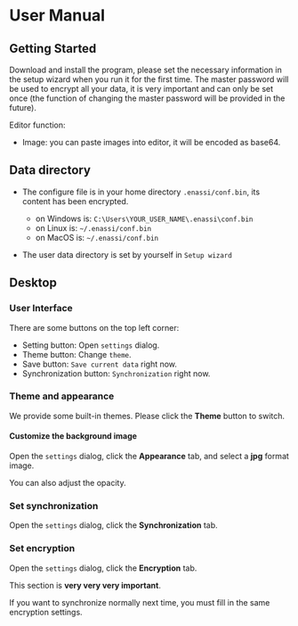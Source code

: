 # User Manual

## Getting Started

Download and install the program, please set the necessary information in the setup wizard when you run it for the first time. The master password will be used to encrypt all your data, it is very important and can only be set once (the function of changing the master password will be provided in the future).

Editor function:

- Image: you can paste images into editor, it will be encoded as base64.

## Data directory

- The configure file is in your home directory `.enassi/conf.bin`, its content has been encrypted.
  - on Windows is: `C:\Users\YOUR_USER_NAME\.enassi\conf.bin`
  - on Linux is: `~/.enassi/conf.bin`
  - on MacOS is: `~/.enassi/conf.bin`

- The user data directory is set by yourself in `Setup wizard` 

## Desktop
### User Interface

There are some buttons on the top left corner:

- Setting button: Open `settings` dialog.
- Theme button: Change `theme`.
- Save button: `Save current data` right now.
- Synchronization button: `Synchronization` right now.

### Theme and appearance
We provide some built-in themes. Please click the **Theme** button to switch.

#### Customize the background image
Open the `settings` dialog, click the **Appearance** tab, and select a **jpg** format image. 

You can also adjust the opacity.

### Set synchronization

Open the `settings` dialog, click the **Synchronization** tab.

### Set encryption

Open the `settings` dialog, click the **Encryption** tab.

This section is **very very very important**.

If you want to synchronize normally next time, you must fill in the same encryption settings.